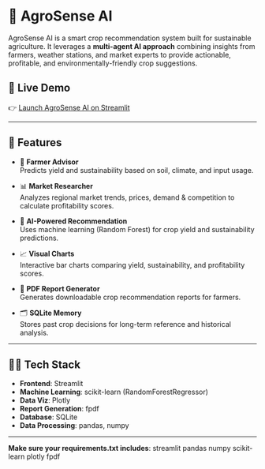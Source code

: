# 🌾 AgroSense AI

AgroSense AI is a smart crop recommendation system built for sustainable agriculture. It leverages a **multi-agent AI approach** combining insights from farmers, weather stations, and market experts to provide actionable, profitable, and environmentally-friendly crop suggestions.

## 🚀 Live Demo

👉 [Launch AgroSense AI on Streamlit](https://agrisense-w7rlqubrzg8equhhkycqy6.streamlit.app/)

---

## 🌱 Features

- 🌿 **Farmer Advisor**  
  Predicts yield and sustainability based on soil, climate, and input usage.

- 📊 **Market Researcher**  
  Analyzes regional market trends, prices, demand & competition to calculate profitability scores.

- 🧠 **AI-Powered Recommendation**  
  Uses machine learning (Random Forest) for crop yield and sustainability predictions.

- 📈 **Visual Charts**  
  Interactive bar charts comparing yield, sustainability, and profitability scores.

- 📄 **PDF Report Generator**  
  Generates downloadable crop recommendation reports for farmers.

- 🗂️ **SQLite Memory**  
  Stores past crop decisions for long-term reference and historical analysis.

---

## 🧑‍💻 Tech Stack

- **Frontend**: Streamlit  
- **Machine Learning**: scikit-learn (RandomForestRegressor)  
- **Data Viz**: Plotly  
- **Report Generation**: fpdf  
- **Database**: SQLite  
- **Data Processing**: pandas, numpy

---
**Make sure your requirements.txt includes**:
streamlit
pandas
numpy
scikit-learn
plotly
fpdf

